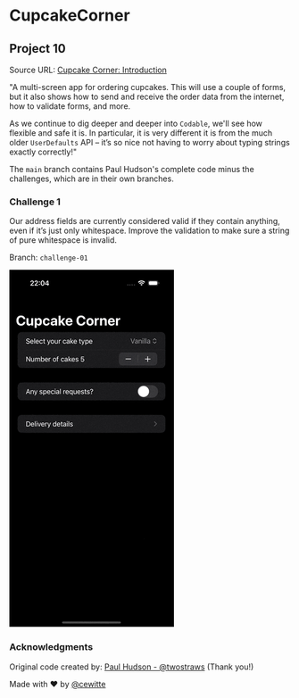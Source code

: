 # CupcakeCorner

## Project 10

Source URL: [Cupcake Corner: Introduction](https://www.hackingwithswift.com/books/ios-swiftui/cupcake-corner-introduction)

"A multi-screen app for ordering cupcakes. This will use a couple of forms, but it also shows how to send and receive the order data from the internet, how to validate forms, and more.

As we continue to dig deeper and deeper into `Codable`, we'll see how flexible and safe it is. In particular, it is very different it is from the much older `UserDefaults` API – it’s so nice not having to worry about typing strings exactly correctly!"

The `main` branch contains Paul Hudson's complete code minus the challenges, which are in their own branches.

### Challenge 1

Our address fields are currently considered valid if they contain anything, even if it’s just only whitespace. Improve the validation to make sure a string of pure whitespace is invalid.

Branch: `challenge-01`

![Challenge 1](/whitespace_verification.gif)

### Acknowledgments

Original code created by: [Paul Hudson - @twostraws](https://x.com/twostraws) (Thank you!)

Made with :heart: by [@cewitte](https://x.com/cewitte)